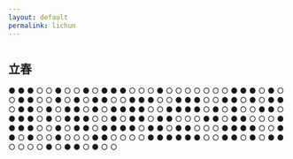 ```yaml
---
layout: default
permalink: lichun
---
```


#

## 立春

● ● ● ○ ○ ● ○ ○ ● ○ ● ● ● ○ ○ ○ ● ○ ○ ○ ○ ○ ○ ○
● ● ● ○ ● ○ ○ ● ● ○ ○ ● ○ ● ○ ● ● ○ ○ ● ● ● ○ ○
● ● ● ○ ○ ● ● ○ ● ○ ● ● ○ ● ● ○ ● ○ ● ● ○ ● ○ ●
● ● ● ○ ○ ● ● ● ● ○ ● ○ ● ○ ○ ● ● ○ ● ● ● ○ ● ○
● ● ● ○ ○ ● ○ ● ● ○ ● ● ○ ○ ○ ● ● ○ ● ● ○ ○ ○ ●
● ● ● ○ ○ ● ○ ● ● ○ ● ● ● ● ○ ● ● ○ ● ● ○ ○ ○ ●
● ● ● ○ ○ ● ● ○ ● ○ ○ ● ○ ○ ○ ● ● ○ ○ ○ ○ ● ● ●
● ● ● ○ ○ ● ● ○ ● ○ ● ● ○ ○ ○ ○ ● ○ ● ● ○ ● ○ ○
